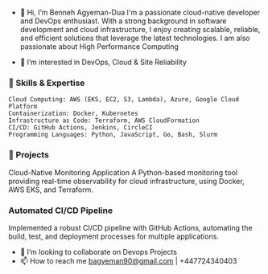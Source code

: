 - 👋 Hi, I’m Benneh Agyeman-Dua
  I'm a passionate cloud-native developer and DevOps enthusiast. With a strong background in software development and cloud infrastructure, I enjoy creating 
  scalable, reliable, and efficient solutions that leverage the latest technologies.
  I am also passionate about High Performance Computing
  
  
- 👀 I’m interested in DevOps, Cloud & Site Reliability
### 🔧 Skills & Expertise
    Cloud Computing: AWS (EKS, EC2, S3, Lambda), Azure, Google Cloud Platform
    Containerization: Docker, Kubernetes
    Infrastructure as Code: Terraform, AWS CloudFormation
    CI/CD: GitHub Actions, Jenkins, CircleCI
    Programming Languages: Python, JavaScript, Go, Bash, Slurm

### 🌟 Projects
Cloud-Native Monitoring Application
A Python-based monitoring tool providing real-time observability for cloud infrastructure, using Docker, AWS EKS, and Terraform.

### Automated CI/CD Pipeline
Implemented a robust CI/CD pipeline with GitHub Actions, automating the build, test, and deployment processes for multiple applications.
- 💞️ I’m looking to collaborate on Devops Projects
- 📫 How to reach me bagyeman90@gmail.com | +447724340403
  

<!---
bagyeman90/bagyeman90 is a ✨ special ✨ repository because its `README.md` (this file) appears on your GitHub profile.
You can click the Preview link to take a look at your changes.
--->






